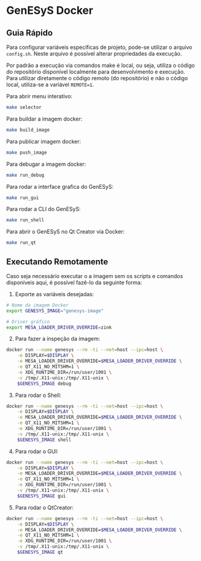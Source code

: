 # GenESyS Docker

## Guia Rápido

Para configurar variáveis específicas de projeto, pode-se utilizar o arquivo `config.sh`. Neste arquivo é possível alterar propriedades da execução.

Por padrão a execução via comandos make é local, ou seja, utiliza o código do repositório disponível localmente para desenvolvimento e execução. Para utilizar diretamente o código remoto (do repositório) e não o código local, utiliza-se a variável `REMOTE=1`.

Para abrir menu interativo:
```bash
make selector
```

Para buildar a imagem docker:
```bash
make build_image
```

Para  publicar imagem docker:
```bash
make push_image
```

Para debugar a imagem docker:
```bash
make run_debug
```

Para rodar a interface grafica do GenESyS:
```bash
make run_gui
```

Para rodar a CLI do GenESyS:
```bash
make run_shell
```

Para abrir o GenESyS no Qt Creator via Docker:
```bash
make run_qt
```

## Executando Remotamente

Caso seja necessário executar o a imagem sem os scripts e comandos disponíveis aqui, é possível fazê-lo da seguinte forma:

1. Exporte as variáveis desejadas:

```bash
# Nome da imagem Docker
export GENESYS_IMAGE="genesys-image"

# Driver gráfico
export MESA_LOADER_DRIVER_OVERRIDE=zink
```

2. Para fazer a inspeção da imagem:

```bash
docker run --name genesys --rm -ti --net=host --ipc=host \
    -e DISPLAY=$DISPLAY \
    -e MESA_LOADER_DRIVER_OVERRIDE=$MESA_LOADER_DRIVER_OVERRIDE \
    -e QT_X11_NO_MITSHM=1 \
    -e XDG_RUNTIME_DIR=/run/user/1001 \
    -v /tmp/.X11-unix:/tmp/.X11-unix \
    $GENESYS_IMAGE debug
```

3. Para rodar o Shell:

```bash
docker run --name genesys --rm -ti --net=host --ipc=host \
    -e DISPLAY=$DISPLAY \
    -e MESA_LOADER_DRIVER_OVERRIDE=$MESA_LOADER_DRIVER_OVERRIDE \
    -e QT_X11_NO_MITSHM=1 \
    -e XDG_RUNTIME_DIR=/run/user/1001 \
    -v /tmp/.X11-unix:/tmp/.X11-unix \
    $GENESYS_IMAGE shell
```

4. Para rodar o GUI:

```bash
docker run --name genesys --rm -ti --net=host --ipc=host \
    -e DISPLAY=$DISPLAY \
    -e MESA_LOADER_DRIVER_OVERRIDE=$MESA_LOADER_DRIVER_OVERRIDE \
    -e QT_X11_NO_MITSHM=1 \
    -e XDG_RUNTIME_DIR=/run/user/1001 \
    -v /tmp/.X11-unix:/tmp/.X11-unix \
    $GENESYS_IMAGE gui
```

5. Para rodar o QtCreator:

```bash
docker run --name genesys --rm -ti --net=host --ipc=host \
    -e DISPLAY=$DISPLAY \
    -e MESA_LOADER_DRIVER_OVERRIDE=$MESA_LOADER_DRIVER_OVERRIDE \
    -e QT_X11_NO_MITSHM=1 \
    -e XDG_RUNTIME_DIR=/run/user/1001 \
    -v /tmp/.X11-unix:/tmp/.X11-unix \
    $GENESYS_IMAGE qt
```
